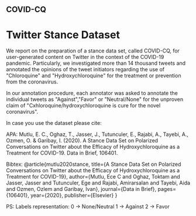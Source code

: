 ## COVID-CQ

# Twitter Stance Dataset

We report on the preparation of a stance data set, called COVID-CQ, for user-generated content on Twitter in the context of the COVID-19 pandemic. Particularly, we investigated more than 14 thousand tweets and annotated the opinions of the tweet initiators regarding the use of "Chloroquine" and "Hydroxychloroquine" for the treatment or prevention from the coronavirus.

In our annotation procedure, each annotator was asked to annotate the individual tweets as "Against","Favor" or "Neutral/None" for the unproven claim of "Cxhloroquine/hydroxychloroquine is cure for the novel coronavirus".

In case you use the dataset please cite:

APA: Mutlu, E. C., Oghaz, T., Jasser, J., Tutunculer, E., Rajabi, A., Tayebi, A., Ozmen, O. & Garibay, I. (2020). A Stance Data Set on Polarized Conversations on Twitter about the Efficacy of Hydroxychloroquine as a Treatment for COVID-19. Data in Brief, 106401.

Bibtex: @article{mutlu2020stance, title={A Stance Data Set on Polarized Conversations on Twitter about the Efficacy of Hydroxychloroquine as a Treatment for COVID-19}, author={Mutlu, Ece C and Oghaz, Toktam and Jasser, Jasser and Tutunculer, Ege and Rajabi, Amirarsalan and Tayebi, Aida and Ozmen, Ozlem and Garibay, Ivan}, journal={Data in Brief}, pages={106401}, year={2020}, publisher={Elsevier} }

PS: Labels representation: 0 -> None/Neutral 1 -> Against 2 -> Favor
